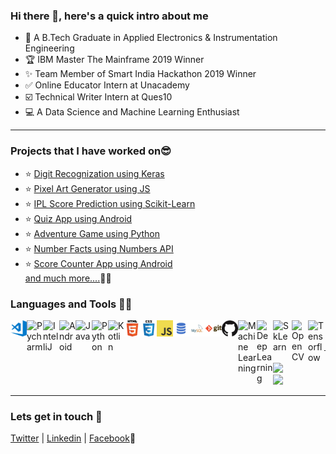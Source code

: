 ### Hi there 👋, here's a quick intro about me


- 📝 A B.Tech Graduate in Applied Electronics & Instrumentation Engineering
- 🏆 IBM Master The Mainframe 2019 Winner
- ✨ Team Member of Smart India Hackathon 2019 Winner
- ✅ Online Educator Intern at Unacademy
- ☑️ Technical Writer Intern at Ques10
- 💻 A Data Science and Machine Learning Enthusiast
<hr>

### Projects that I have worked on😎
- ⭐ [Digit Recognization using Keras](https://github.com/Gauravsaha-97/DigitrecognizerCNN)
- ⭐ [Pixel Art Generator using JS](https://github.com/Gauravsaha-97/PixelArt)
- ⭐ [IPL Score Prediction using Scikit-Learn](https://github.com/Gauravsaha-97/IPL_Score_Prediction)
- ⭐ [Quiz App using Android](https://github.com/Gauravsaha-97/QuizApp)
- ⭐ [Adventure Game using Python](https://github.com/Gauravsaha-97/adventure_game)
- ⭐ [Number Facts using Numbers API](https://github.com/Gauravsaha-97/NumberFacts)
- ⭐ [Score Counter App using Android](https://github.com/Gauravsaha-97/ScoreCounterApp)
<br> [and much more....](https://github.com/Gauravsaha-97)🎉✨

### Languages and Tools 👩‍💻

<img align="left" alt="Visual Studio Code" width="26px" src="https://raw.githubusercontent.com/github/explore/80688e429a7d4ef2fca1e82350fe8e3517d3494d/topics/visual-studio-code/visual-studio-code.png" />
<img align="left" alt="Pycharm" width="26px" src="https://upload.wikimedia.org/wikipedia/commons/thumb/a/a1/PyCharm_Logo.svg/1200px-PyCharm_Logo.svg.png" />
<img align="left" alt="IntelliJ" width="26px" src="https://upload.wikimedia.org/wikipedia/commons/thumb/d/d5/IntelliJ_IDEA_Logo.svg/1200px-IntelliJ_IDEA_Logo.svg.png" />
<img align="left" alt="Android" width="26px" src="https://upload.wikimedia.org/wikipedia/commons/thumb/3/34/Android_Studio_icon.svg/1200px-Android_Studio_icon.svg.png" />
<img align="left" alt="Java" width="26px" src="http://logos-download.com/wp-content/uploads/2016/10/Java_logo_icon.png" />
<img align="left" alt="Python" width="26px" src="https://code.fb.com/wp-content/uploads/2016/05/2000px-Python-logo-notext.svg_.png" />
<img align="left" alt="Kotlin" width="26px" src="https://upload.wikimedia.org/wikipedia/commons/thumb/7/74/Kotlin-logo.svg/1200px-Kotlin-logo.svg.png" />
<img align="left" alt="HTML5" width="26px" src="https://raw.githubusercontent.com/github/explore/80688e429a7d4ef2fca1e82350fe8e3517d3494d/topics/html/html.png" />
<img align="left" alt="CSS3" width="26px" src="https://raw.githubusercontent.com/github/explore/80688e429a7d4ef2fca1e82350fe8e3517d3494d/topics/css/css.png" />
<img align="left" alt="JavaScript" width="26px" src="https://raw.githubusercontent.com/github/explore/80688e429a7d4ef2fca1e82350fe8e3517d3494d/topics/javascript/javascript.png" />
<img align="left" alt="SQL" width="26px" src="https://raw.githubusercontent.com/github/explore/80688e429a7d4ef2fca1e82350fe8e3517d3494d/topics/sql/sql.png" />
<img align="left" alt="MySQL" width="26px" src="https://raw.githubusercontent.com/github/explore/80688e429a7d4ef2fca1e82350fe8e3517d3494d/topics/mysql/mysql.png" />
<img align="left" alt="Git" width="26px" src="https://raw.githubusercontent.com/github/explore/80688e429a7d4ef2fca1e82350fe8e3517d3494d/topics/git/git.png" />
<img align="left" alt="GitHub" width="26px" src="https://raw.githubusercontent.com/github/explore/78df643247d429f6cc873026c0622819ad797942/topics/github/github.png" />
<img align="left" alt="Machine Learning" width="30px" src="https://www.ischool.berkeley.edu/sites/default/files/styles/fullscreen/public/event_teaser_image/ml-at-b.png?itok=W9si17Kf" />
<img align="left" alt="Deep Learning" width="26px" src="https://xtract.ai/wp-content/uploads/2017/07/Neural-Network-Icon-3.png" />
<img align="left" alt="SkLearn" width="30px" src="https://hadrienj.github.io/assets/images/icons/sklearn.png" />
<img align="left" alt="OpenCV" width="26px" src="http://opencv.jp/opencv-1.1.0_org/docs/opencv-logo.png" />
<img align="left" alt="Tensorflow" width="26px" src="https://upload.wikimedia.org/wikipedia/commons/thumb/2/2d/Tensorflow_logo.svg/957px-Tensorflow_logo.svg.png" />
<br>
<br>
<hr>
<img src = "https://github-readme-stats.vercel.app/api?username=Gauravsaha-97&&show_icons=true&title_color=34ebdb&icon_color=76ff40&text_color=f1fa73&bg_color=000000">
<br>
<img src = "https://github-readme-stats.vercel.app/api/top-langs/?username=Gauravsaha-97">

<hr>

### Lets get in touch 💬
[Twitter](https://twitter.com/__Gaurav__97) | [Linkedin](https://www.linkedin.com/in/gauravsaha97) | [Facebook](https://www.facebook.com/gauravsaha97/)👥



